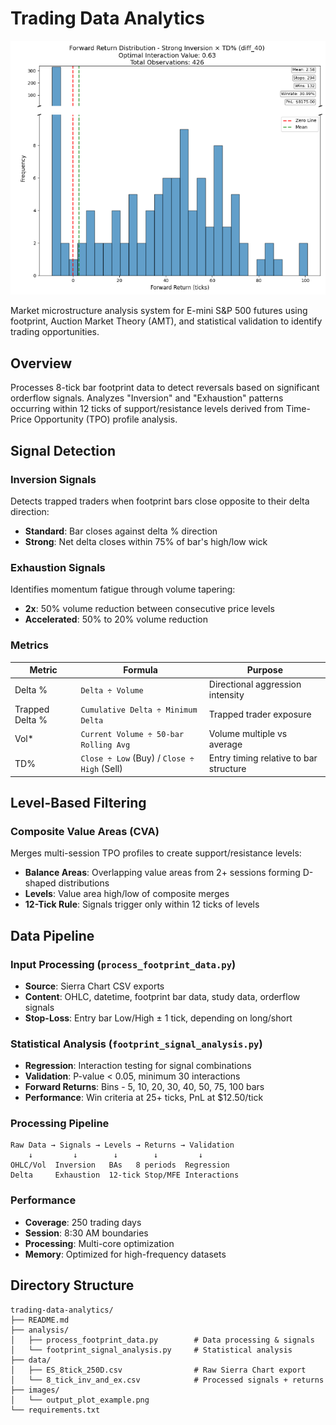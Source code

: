 <div>

  # Trading Data Analytics

  <img src="images/output_plot_example.png" alt="Forward Returns Plot"/>

  Market microstructure analysis system for E-mini S&P 500 futures using footprint, Auction Market Theory (AMT), and statistical validation to identify trading opportunities.
  
</div>

## Overview

Processes 8-tick bar footprint data to detect reversals based on significant orderflow signals. Analyzes "Inversion" and "Exhaustion" patterns occurring within 12 ticks of support/resistance levels derived from Time-Price Opportunity (TPO) profile analysis.

## Signal Detection

### Inversion Signals
Detects trapped traders when footprint bars close opposite to their delta direction:
- **Standard**: Bar closes against delta % direction
- **Strong**: Net delta closes within 75% of bar's high/low wick

### Exhaustion Signals
Identifies momentum fatigue through volume tapering:
- **2x**: 50% volume reduction between consecutive price levels
- **Accelerated**: 50% to 20% volume reduction

### Metrics

| Metric | Formula | Purpose |
|--------|---------|---------|
| Delta % | `Delta ÷ Volume` | Directional aggression intensity |
| Trapped Delta % | `Cumulative Delta ÷ Minimum Delta` | Trapped trader exposure |
| Vol* | `Current Volume ÷ 50-bar Rolling Avg` | Volume multiple vs average |
| TD% | `Close ÷ Low` (Buy) / `Close ÷ High` (Sell) | Entry timing relative to bar structure |

## Level-Based Filtering

### Composite Value Areas (CVA)
Merges multi-session TPO profiles to create support/resistance levels:
- **Balance Areas**: Overlapping value areas from 2+ sessions forming D-shaped distributions
- **Levels**: Value area high/low of composite merges
- **12-Tick Rule**: Signals trigger only within 12 ticks of levels

## Data Pipeline

### Input Processing (`process_footprint_data.py`)
- **Source**: Sierra Chart CSV exports
- **Content**: OHLC, datetime, footprint bar data, study data, orderflow signals
- **Stop-Loss**: Entry bar Low/High ± 1 tick, depending on long/short

### Statistical Analysis (`footprint_signal_analysis.py`)
- **Regression**: Interaction testing for signal combinations
- **Validation**: P-value < 0.05, minimum 30 interactions
- **Forward Returns**: Bins - 5, 10, 20, 30, 40, 50, 75, 100 bars
- **Performance**: Win criteria at 25+ ticks, PnL at $12.50/tick

### Processing Pipeline
```
Raw Data → Signals → Levels → Returns → Validation
    ↓         ↓        ↓        ↓         ↓
OHLC/Vol  Inversion   BAs   8 periods  Regression
Delta     Exhaustion  12-tick Stop/MFE Interactions
```

### Performance
- **Coverage**: 250 trading days
- **Session**: 8:30 AM boundaries
- **Processing**: Multi-core optimization
- **Memory**: Optimized for high-frequency datasets

## Directory Structure

```
trading-data-analytics/
├── README.md
├── analysis/
│   ├── process_footprint_data.py        # Data processing & signals
│   └── footprint_signal_analysis.py     # Statistical analysis
├── data/
│   ├── ES_8tick_250D.csv                # Raw Sierra Chart export
│   └── 8_tick_inv_and_ex.csv            # Processed signals + returns
├── images/
│   └── output_plot_example.png
└── requirements.txt
```
